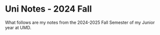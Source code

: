 # Uni Notes - 2024 Fall

What follows are my notes from the 2024-2025 Fall Semester of my Junior year at UMD.
